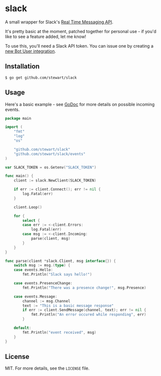 # slack

A small wrapper for Slack's [Real Time Messaging API][rtm].

It's pretty basic at the moment, patched together for personal use - if you'd like to see a feature added, let me know!

To use this, you'll need a Slack API token.
You can issue one by creating a [new Bot User integration](https://my.slack.com/services/new/bot).

## Installation

    $ go get github.com/stewart/slack

## Usage

Here's a basic example - see [GoDoc][] for more details on possible incoming events.

[GoDoc]: https://godoc.org/github.com/stewart/slack

```go
package main

import (
	"fmt"
	"log"
	"os"

	"github.com/stewart/slack"
	"github.com/stewart/slack/events"
)

var SLACK_TOKEN = os.Getenv("SLACK_TOKEN")

func main() {
	client := slack.NewClient(SLACK_TOKEN)

	if err := client.Connect(); err != nil {
		log.Fatal(err)
	}

	client.Loop()

	for {
		select {
		case err := <-client.Errors:
			log.Fatal(err)
		case msg := <-client.Incoming:
			parse(client, msg)
		}
	}
}

func parse(client *slack.Client, msg interface{}) {
	switch msg := msg.(type) {
	case events.Hello:
		fmt.Println("Slack says hello!")

	case events.PresenceChange:
		fmt.Println("There was a presence change!", msg.Presence)

	case events.Message:
		channel := msg.Channel
		text := "This is a basic message response"
		if err := client.SendMessage(channel, text); err != nil {
			fmt.Println("An error occured while responding", err)
		}

	default:
		fmt.Println("event received", msg)
	}
}
```

## License

MIT. For more details, see the `LICENSE` file.

[rtm]: https://api.slack.com/rtm
